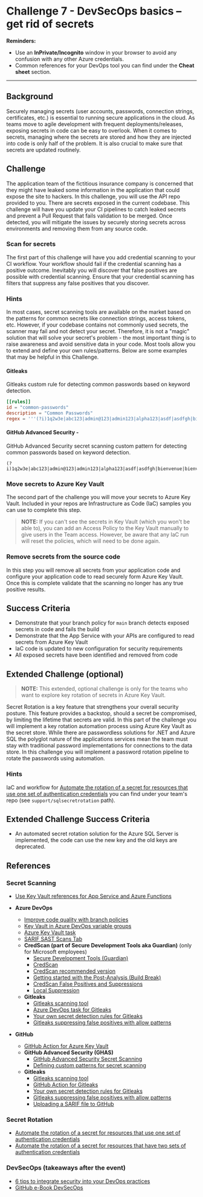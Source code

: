 # Challenge 7 - DevSecOps basics – get rid of secrets

**Reminders:**

- Use an **InPrivate/Incognito** window in your browser to avoid any confusion with any other Azure credentials.
- Common references for your DevOps tool you can find under the **Cheat sheet** section.

---

## Background

Securely managing secrets (user accounts, passwords, connection strings, certificates, etc.) is essential to running secure applications in the cloud. As teams move to agile development with frequent deployments/releases, exposing secrets in code can be easy to overlook. When it comes to secrets, managing where the secrets are stored and how they are injected into code is only half of the problem. It is also crucial to make sure that secrets are updated routinely.

## Challenge

The application team of the fictitious insurance company is concerned that they might have leaked some information in the application that could expose the site to hackers. In this challenge, you will use the API repo provided to you.
There are secrets exposed in the current codebase. This challenge will have you update your CI pipelines to catch leaked secrets and prevent a Pull Request that fails validation to be merged. Once detected, you will mitigate the issues by securely storing secrets across environments and removing them from any source code.

### Scan for secrets

The first part of this challenge will have you add credential scanning to your CI workflow. Your workflow should fail if the credential scanning has a positive outcome. Inevitably you will discover that false positives are possible with credential scanning. Ensure that your credential scanning has filters that suppress any false positives that you discover.

### Hints

In most cases, secret scanning tools are available on the market based on the patterns for common secrets like connection strings, access tokens, etc. However, if your codebase contains not commonly used secrets, the scanner may fail and not detect your secret. Therefore, it is not a "magic" solution that will solve your secret's problem - the most important thing is to raise awareness and avoid sensitive data in your code. Most tools allow you to extend and define your own rules/patterns. Below are some examples that may be helpful in this Challenge.

#### Gitleaks

Gitleaks custom rule for detecting common passwords based on keyword detection.

```toml
[[rules]]
id = "common-passwords"
description = "Common Passwords"
regex = '''(?i)1q2w3e|abc123|admin@123|admin123|alpha123|asdf|asdfgh|bienvenue|bienvenue123|changeme123|demopass|dragon|iloveyou|letmein|letmein!|letmein_apr|letmein_aug|letmein_dec|letmein_feb|letmein_jan|letmein_jul|letmein_jun|letmein_mar|letmein_may|letmein_nov|letmein_oct|letmein_sep|l0ve|m0t2pass|m0t2passe|mot2pass|mot2passe|mustang|n0tallowed|n0tallowed123|notallowed123|oliver|p@55w0rd|p@55w0rd123|p@55word|p@55word123|p@5sw0rd|p@5sw0rd123|p@5sword|p@5sword123|p@s5w0rd|p@s5w0rd123|p@s5word|p@s5word123|p@55w0rd|p@ssw0rd|p@ssw0rd123|p4ssw0rd|password1|password123|qwert|qwerty|qwerty123|secret1|simplepass|support123|test123|tigger|trustno1|virus|welc0me123|welcome123'''
```

#### GitHub Advanced Security -

GitHub Advanced Security secret scanning custom pattern for detecting common passwords based on keyword detection.

```plaintext
(?i)1q2w3e|abc123|admin@123|admin123|alpha123|asdf|asdfgh|bienvenue|bienvenue123|changeme123|demopass|dragon|iloveyou|letmein|letmein!|letmein_apr|letmein_aug|letmein_dec|letmein_feb|letmein_jan|letmein_jul|letmein_jun|letmein_mar|letmein_may|letmein_nov|letmein_oct|letmein_sep|l0ve|m0t2pass|m0t2passe|mot2pass|mot2passe|mustang|n0tallowed|n0tallowed123|notallowed123|oliver|p@55w0rd|p@55w0rd123|p@55word|p@55word123|p@5sw0rd|p@5sw0rd123|p@5sword|p@5sword123|p@s5w0rd|p@s5w0rd123|p@s5word|p@s5word123|p@55w0rd|p@ssw0rd|p@ssw0rd123|p4ssw0rd|password1|password123|qwert|qwerty|qwerty123|secret1|simplepass|support123|test123|tigger|trustno1|virus|welc0me123|welcome123
```

### Move secrets to Azure Key Vault

The second part of the challenge you will move your secrets to Azure Key Vault. Included in your repos are Infrastructure as Code (IaC) samples you can use to complete this step.

> **NOTE:** If you can't see the secrets in Key Vault (which you won't be able to), you can add an Access Policy to the Key Vault manually to give users in the Team access. However, be aware that any IaC run will reset the policies, which will need to be done again.

### Remove secrets from the source code

In this step you will remove all secrets from your application code and configure your application code to read securely form Azure Key Vault. Once this is complete validate that the scanning no longer has any true positive results.

## Success Criteria

- Demonstrate that your branch policy for `main` branch detects exposed secrets in code and fails the build
- Demonstrate that the App Service with your APIs are configured to read secrets from Azure Key Vault
- IaC code is updated to new configuration for security requirements
- All exposed secrets have been identified and removed from code

## Extended Challenge (optional)

> **NOTE:** This extended, optional challenge is only for the teams who want to explore key rotation of secrets in Azure Key Vault.

Secret Rotation is a key feature that strengthens your overall security posture. This feature provides a backstop, should a secret be compromised, by limiting the lifetime that secrets are valid. In this part of the challenge you will implement a key rotation automation process using Azure Key Vault as the secret store. While there are passwordless solutions for .NET and Azure SQL the polyglot nature of the applications services mean the team must stay with traditional password implementations for connections to the data store. In this challenge you will implement a password rotation pipeline to rotate the passwords using automation.

### Hints

IaC and workflow for <a href="https://docs.microsoft.com/en-us/azure/key-vault/secrets/tutorial-rotation" target="_blank">Automate the rotation of a secret for resources that use one set of authentication credentials</a> you can find under your team's repo (see `support/sqlsecretrotation` path).

## Extended Challenge Success Criteria

- An automated secret rotation solution for the Azure SQL Server is implemented, the code can use the new key and the old keys are deprecated.

## References

### Secret Scanning

- <a href="https://docs.microsoft.com/en-us/azure/app-service/app-service-key-vault-references" target="_blank">Use Key Vault references for App Service and Azure Functions</a>

- **Azure DevOps**

    - <a href="https://docs.microsoft.com/en-us/azure/devops/repos/git/branch-policies?view=azure-devops&tabs=browser" target="_blank">Improve code quality with branch policies</a>
    - <a href="https://docs.microsoft.com/en-us/azure/devops/pipelines/library/variable-groups?view=azure-devops&tabs=yaml#link-secrets-from-an-azure-key-vault" target="_blank">Key Vault in Azure DevOps variable groups</a>
    - <a href="https://docs.microsoft.com/en-us/azure/devops/pipelines/tasks/deploy/azure-key-vault?view=azure-devops" target="_blank">Azure Key Vault task</a>
    - <a href="https://marketplace.visualstudio.com/items?itemName=sariftools.scans" target="_blank">SARIF SAST Scans Tab</a>
    - **CredScan (part of Secure Development Tools aka Guardian)** (only for Microsoft employees)
        - <a href="https://marketplace.visualstudio.com/items?itemName=securedevelopmentteam.vss-secure-development-tools " target="_blank">Secure Development Tools (Guardian)</a>
        - <a href="https://aka.ms/CredScan " target="_blank">CredScan</a>
        - <a href="https://eng.ms/docs/cloud-ai-platform/developer-services/one-engineering-system-1es/1es-docs/credscan/credscan-overview#v2---official-release-v2117---recommended" target="_blank">CredScan recommended version</a>
        - <a href="https://secdevtools.azurewebsites.net/helpPostAnalysis.html" target="_blank">Getting started with the Post-Analysis (Build Break)</a>
        - <a href="https://strikecommunity.azurewebsites.net/articles/8148/credscan-false-positives-and-suppressions.html" target="_blank">CredScan False Positives and Suppressions</a>
        - <a href="https://strikecommunity.azurewebsites.net/articles/8148/credscan-false-positives-and-suppressions.html" target="_blank">Local Suppression</a>
    - **Gitleaks**
        - <a href="https://github.com/zricethezav/gitleaks" target="_blank">Gitleaks scanning tool</a>
        - <a href="https://marketplace.visualstudio.com/items?itemName=Foxholenl.Gitleaks" target="_blank">Azure DevOps task for Gitleaks</a>
        - <a href="https://github.com/zricethezav/gitleaks#configuration" target="_blank">Your own secret detection rules for Gitleaks</a>
        - <a href="https://github.com/zricethezav/gitleaks#configuration" target="_blank">Gitleaks suppressing false positives with allow patterns</a>

- **GitHub**
    - <a href="https://github.com/marketplace/actions/azure-key-vault-get-secrets" target="_blank">GitHub Action for Azure Key Vault</a>
    - **GitHub Advanced Security (GHAS)**
        - <a href="https://docs.github.com/en/code-security/secret-scanning" target="_blank">GitHub Advanced Security Secret Scanning</a>
        - <a href="https://docs.github.com/en/enterprise-cloud@latest/code-security/secret-scanning/defining-custom-patterns-for-secret-scanning" target="_blank">Defining custom patterns for secret scanning</a>
    - **Gitleaks**
        - <a href="https://github.com/zricethezav/gitleaks" target="_blank">Gitleaks scanning tool</a>
        - <a href="https://github.com/marketplace/actions/gitleaks-scanner" target="_blank">GitHub Action for Gitleaks</a>
        - <a href="https://github.com/zricethezav/gitleaks#configuration" target="_blank">Your own secret detection rules for Gitleaks</a>
        - <a href="https://github.com/zricethezav/gitleaks#configuration" target="_blank">Gitleaks suppressing false positives with allow patterns</a>
        - <a href="https://docs.github.com/en/code-security/code-scanning/integrating-with-code-scanning/uploading-a-sarif-file-to-github" target="_blank">Uploading a SARIF file to GitHub</a>

### Secret Rotation

- <a href="https://docs.microsoft.com/en-us/azure/key-vault/secrets/tutorial-rotation" target="_blank">Automate the rotation of a secret for resources that use one set of authentication credentials</a>
- <a href="https://docs.microsoft.com/en-us/azure/key-vault/secrets/tutorial-rotation-dual?tabs=azure-cli" target="_blank">Automate the rotation of a secret for resources that have two sets of authentication credentials</a>

### DevSecOps (takeaways after the event)

- <a href="https://azure.microsoft.com/en-us/resources/6-tips-to-integrate-security-into-your-devops-practices/" target="_blank">6 tips to integrate security into your DevOps practices</a>
- <a href="https://resources.github.com/downloads/GitHub-eBook-Built-in-Security-Demo-Day-Promo.pdf" target="_blank">GitHub e-Book DevSecOps</a>
